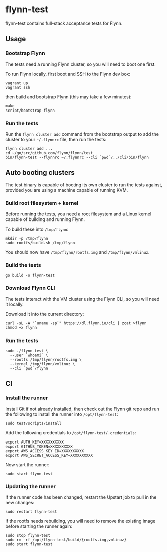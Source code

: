 # flynn-test

flynn-test contains full-stack acceptance tests for Flynn.

## Usage

### Bootstrap Flynn

The tests need a running Flynn cluster, so you will need to boot one first.

To run Flynn locally, first boot and SSH to the Flynn dev box:

```text
vagrant up
vagrant ssh
```

then build and bootstrap Flynn (this may take a few minutes):

```text
make
script/bootstrap-flynn
```

### Run the tests

Run the `flynn cluster add` command from the bootstrap output to add the cluster to your `~/.flynnrc` file, then run the tests:

```text
flynn cluster add ...
cd ~/go/src/github.com/flynn/flynn/test
bin/flynn-test --flynnrc ~/.flynnrc --cli `pwd`/../cli/bin/flynn
```

## Auto booting clusters

The test binary is capable of booting its own cluster to run the tests against, provided you are using a machine capable of running KVM.

### Build root filesystem + kernel

Before running the tests, you need a root filesystem and a Linux kernel capable of building and running Flynn.

To build these into `/tmp/flynn`:

```text
mkdir -p /tmp/flynn
sudo rootfs/build.sh /tmp/flynn
```

You should now have `/tmp/flynn/rootfs.img` and `/tmp/flynn/vmlinuz`.

### Build the tests

```text
go build -o flynn-test
```

### Download Flynn CLI

The tests interact with the VM cluster using the Flynn CLI, so you will need it locally.

Download it into the current directory:

```text
curl -sL -A "`uname -sp`" https://dl.flynn.io/cli | zcat >flynn
chmod +x flynn
```

### Run the tests

```text
sudo ./flynn-test \
  --user `whoami` \
  --rootfs /tmp/flynn/rootfs.img \
  --kernel /tmp/flynn/vmlinuz \
  --cli `pwd`/flynn
```

## CI

### Install the runner

Install Git if not already installed, then check out the Flynn git repo and run
the following to install the runner into `/opt/flynn-test`:

```
sudo test/scripts/install
```

Add the following credentials to `/opt/flynn-test/.credentials`:

```
export AUTH_KEY=XXXXXXXXXX
export GITHUB_TOKEN=XXXXXXXXXX
export AWS_ACCESS_KEY_ID=XXXXXXXXXX
export AWS_SECRET_ACCESS_KEY=XXXXXXXXXX
```

Now start the runner:

```
sudo start flynn-test
```

### Updating the runner

If the runner code has been changed, restart the Upstart job to pull in the new changes:

```
sudo restart flynn-test
```

If the rootfs needs rebuilding, you will need to remove the existing image before starting
the runner again:

```
sudo stop flynn-test
sudo rm -rf /opt/flynn-test/build/{rootfs.img,vmlinuz}
sudo start flynn-test
```
